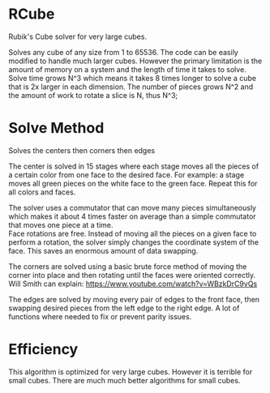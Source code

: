 # RCube

Rubik's Cube solver for very large cubes.  

Solves any cube of any size from 1 to 65536. The code can be easily modified to handle much larger cubes. However the primary limitation is the amount of memory on a system and the length of time it takes to solve.
Solve time grows N^3 which means it takes 8 times longer to solve a cube that is 2x larger in each dimension. The number of pieces grows N^2 and the amount of work to rotate a slice is N, thus N^3;

# Solve Method
Solves the centers then corners then edges

The center is solved in 15 stages where each stage moves all the pieces of a certain color from one face to the desired face. For example: a stage moves all green pieces on the white face to the green face. Repeat this for all colors and faces.

The solver uses a commutator that can move many pieces simultaneously which makes it about 4 times faster on average than a simple commutator that moves one piece at a time.  
Face rotations are free.  Instead of moving all the pieces on a given face to perform a rotation, the solver simply changes the coordinate system of the face. This saves an enormous amount of data swapping. 

The corners are solved using a basic brute force method of moving the corner into place and then rotating until the faces were oriented correctly. Will Smith can explain: https://www.youtube.com/watch?v=WBzkDrC9vQs

The edges are solved by moving every pair of edges to the front face, then swapping desired pieces from the left edge to the right edge. A lot of functions where needed to fix or prevent parity issues.

# Efficiency 
This algorithm is optimized for very large cubes. However it is terrible for small cubes. There are much much better algorithms for small cubes.

